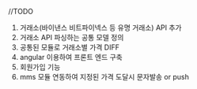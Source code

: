 //TODO  
1. 거래소(바이낸스 비트파이넥스 등 유명 거래소) API 추가  
2. 거래소 API 파싱하는 공통 모델 정의  
3. 공통된 모듈로 거래소별 가격 DIFF  
4. angular 이용하여 프론트 엔드 구축  
5. 회원가입 기능  
6. mms 모듈 연동하여 지정된 가격 도달시 문자발송 or push  

